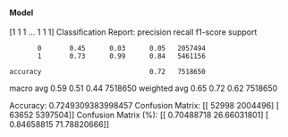 #### Model
[1 1 1 ... 1 1 1]
Classification Report:
              precision    recall  f1-score   support

           0       0.45      0.03      0.05   2057494
           1       0.73      0.99      0.84   5461156

    accuracy                           0.72   7518650
   macro avg       0.59      0.51      0.44   7518650
weighted avg       0.65      0.72      0.62   7518650

Accuracy: 0.7249309383998457
Confusion Matrix:
[[  52998 2004496]
 [  63652 5397504]]
Confusion Matrix (%):
[[ 0.70488718 26.66031801]
 [ 0.84658815 71.78820666]]
